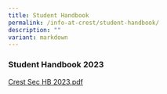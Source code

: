 ```yaml
---
title: Student Handbook
permalink: /info-at-crest/student-handbook/
description: ""
variant: markdown
---
```

### Student Handbook 2023

[Crest Sec HB 2023.pdf](/files/crestsec-hb-2023.pdf)